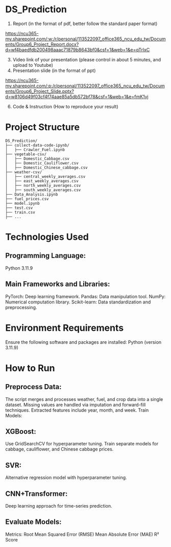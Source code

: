 # DS_Prediction
1. Report (in the format of pdf, better follow the standard paper format)

https://ncu365-my.sharepoint.com/:w:/r/personal/113522097_office365_ncu_edu_tw/Documents/Group6_Project_Report.docx?d=wf4baedfdb200498aaac71879b8643bf0&csf=1&web=1&e=qTrlxC

3. Video link of your presentation (please control in about 5 minutes, and upload to Youtube)
4. Presentation slide (in the format of ppt)

https://ncu365-my.sharepoint.com/:p:/r/personal/113522097_office365_ncu_edu_tw/Documents/Group6_Project_Slide.pptx?d=w8106d49f03cf4f74aae85a5db572bf78&csf=1&web=1&e=fmK1vj

6. Code & Instruction (How to reproduce your result)
# Project Structure
```plaintext
DS_Prediction/
├── collect-data-code-ipynb/
│   ├── Crawler_Fuel.ipynb
├── vegetable-csv/
│   ├── Domestic_Cabbage.csv
│   ├── Domestic_Cauliflower.csv
│   ├── Domestic_Chinese_cabbage.csv
├── weather-csv/
│   ├── central_weekly_averages.csv
│   ├── east_weekly_averages.csv
│   ├── north_weekly_averages.csv
│   ├── south_weekly_averages.csv
├── Data_Analysis.ipynb
├── fuel_prices.csv
├── model.ipynb
├── test.csv
├── train.csv
├── ...
```
# Technologies Used
## Programming Language:
Python 3.11.9
## Main Frameworks and Libraries:
PyTorch: Deep learning framework.
Pandas: Data manipulation tool.
NumPy: Numerical computation library.
Scikit-learn: Data standardization and preprocessing.
# Environment Requirements
Ensure the following software and packages are installed:
Python (version 3.11.9)
# How to Run
## Preprocess Data:
The script merges and processes weather, fuel, and crop data into a single dataset.
Missing values are handled via imputation and forward-fill techniques.
Extracted features include year, month, and week.
Train Models:
## XGBoost:
Use GridSearchCV for hyperparameter tuning.
Train separate models for cabbage, cauliflower, and Chinese cabbage prices.
## SVR:
Alternative regression model with hyperparameter tuning.
## CNN+Transformer:
Deep learning approach for time-series prediction.
## Evaluate Models:
Metrics:
Root Mean Squared Error (RMSE)
Mean Absolute Error (MAE)
R² Score
